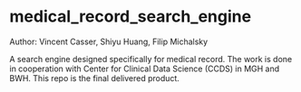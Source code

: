# medical_record_search_engine

Author: Vincent Casser, Shiyu Huang, Filip Michalsky

A search engine designed specifically for medical record. The work is done in cooperation with Center for Clinical Data Science (CCDS) in MGH and BWH. This repo is the final delivered product.
